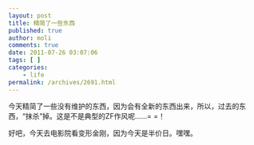 ```yaml
---
layout: post
title: 精简了一些东西
published: true
author: moli
comments: true
date: 2011-07-26 03:07:06
tags: [ ]
categories:
    - life
permalink: /archives/2691.html
---
```

今天精简了一些没有维护的东西，因为会有全新的东西出来，所以，过去的东西，“抹杀”掉。这是不是典型的ZF作风呢……= =！

好吧，今天去电影院看变形金刚，因为今天是半价日。嘿嘿。